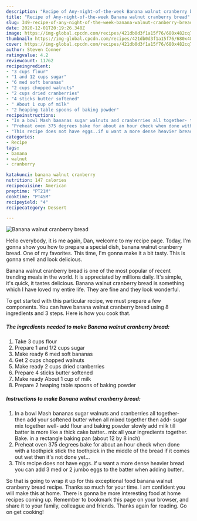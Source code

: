 ```yaml
---
description: "Recipe of Any-night-of-the-week Banana walnut cranberry bread"
title: "Recipe of Any-night-of-the-week Banana walnut cranberry bread"
slug: 349-recipe-of-any-night-of-the-week-banana-walnut-cranberry-bread
date: 2020-12-01T20:19:26.348Z
image: https://img-global.cpcdn.com/recipes/421db0d3f1a15f76/680x482cq70/banana-walnut-cranberry-bread-recipe-main-photo.jpg
thumbnail: https://img-global.cpcdn.com/recipes/421db0d3f1a15f76/680x482cq70/banana-walnut-cranberry-bread-recipe-main-photo.jpg
cover: https://img-global.cpcdn.com/recipes/421db0d3f1a15f76/680x482cq70/banana-walnut-cranberry-bread-recipe-main-photo.jpg
author: Steven Conner
ratingvalue: 4.2
reviewcount: 11762
recipeingredient:
- "3 cups flour"
- "1 and 12 cups sugar"
- "6 med soft bananas"
- "2 cups chopped walnuts"
- "2 cups dried cranberries"
- "4 sticks butter softened"
- " About 1 cup of milk"
- "2 heaping table spoons of baking powder"
recipeinstructions:
- "In a bowl Mash bananas sugar walnuts and cranberries all together- then add your softened butter when all mixed together then add- sugar mix together well- add flour and baking powder slowly add milk till batter is more like a thick cake batter.. mix all your ingredients together. Bake. in a rectangle baking pan (about 12 by 8 inch)"
- "Preheat oven 375 degrees bake for about an hour check when done with a toothpick stick the toothpick in the middle of the bread if it comes out wet then it&#39;s not done yet..."
- "This recipe does not have eggs..if u want a more dense heavier bread you can add 3 med or 2 jumbo eggs to the batter when adding butter.."
categories:
- Recipe
tags:
- banana
- walnut
- cranberry

katakunci: banana walnut cranberry 
nutrition: 147 calories
recipecuisine: American
preptime: "PT21M"
cooktime: "PT45M"
recipeyield: "4"
recipecategory: Dessert

---
```



![Banana walnut cranberry bread](https://img-global.cpcdn.com/recipes/421db0d3f1a15f76/680x482cq70/banana-walnut-cranberry-bread-recipe-main-photo.jpg)

Hello everybody, it is me again, Dan, welcome to my recipe page. Today, I'm gonna show you how to prepare a special dish, banana walnut cranberry bread. One of my favorites. This time, I'm gonna make it a bit tasty. This is gonna smell and look delicious.

Banana walnut cranberry bread is one of the most popular of recent trending meals in the world. It is appreciated by millions daily. It's simple, it's quick, it tastes delicious. Banana walnut cranberry bread is something which I have loved my entire life. They are fine and they look wonderful.




To get started with this particular recipe, we must prepare a few components. You can have banana walnut cranberry bread using 8 ingredients and 3 steps. Here is how you cook that.

<!--inarticleads1-->

##### The ingredients needed to make Banana walnut cranberry bread:

1. Take 3 cups flour
1. Prepare 1 and 1/2 cups sugar
1. Make ready 6 med soft bananas
1. Get 2 cups chopped walnuts
1. Make ready 2 cups dried cranberries
1. Prepare 4 sticks butter softened
1. Make ready  About 1 cup of milk
1. Prepare 2 heaping table spoons of baking powder




<!--inarticleads2-->

##### Instructions to make Banana walnut cranberry bread:

1. In a bowl Mash bananas sugar walnuts and cranberries all together- then add your softened butter when all mixed together then add- sugar mix together well- add flour and baking powder slowly add milk till batter is more like a thick cake batter.. mix all your ingredients together. Bake. in a rectangle baking pan (about 12 by 8 inch)
1. Preheat oven 375 degrees bake for about an hour check when done with a toothpick stick the toothpick in the middle of the bread if it comes out wet then it&#39;s not done yet...
1. This recipe does not have eggs..if u want a more dense heavier bread you can add 3 med or 2 jumbo eggs to the batter when adding butter..




So that is going to wrap it up for this exceptional food banana walnut cranberry bread recipe. Thanks so much for your time. I am confident you will make this at home. There is gonna be more interesting food at home recipes coming up. Remember to bookmark this page on your browser, and share it to your family, colleague and friends. Thanks again for reading. Go on get cooking!
